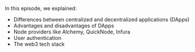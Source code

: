 In this episode, we explained:
-	Differences between centralized and decentralized applications (DApps)
-	Advantages and disadvantages of DApps
-	Node providers like Alchemy, QuickNode, Infura
-	User authentication
-	The web3 tech stack
